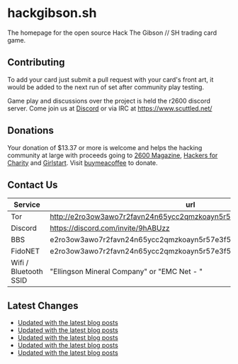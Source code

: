 # hackgibson.sh
The homepage for the open source Hack The Gibson // SH trading card game.


## Contributing

To add your card just submit a pull request with your card's front art, it would be added to the next run of set after community play testing.

Game play and discussions over the project is held the r2600 discord server. Come join us at [Discord](https://discord.com/invite/9hABUzz) or via IRC at https://www.scuttled.net/


## Donations

Your donation of $13.37 or more is welcome and helps the hacking community at large with proceeds going to [2600 Magazine](https://2600.com/), [Hackers for Charity](https://hackersforcharity.org) and [Girlstart](https://girlstart.org).  Visit [buymeacoffee](https://www.buymeacoffee.com/hackgibson.sh) to donate.


## Contact Us

Service | url
-|-
Tor | http://e2ro3ow3awo7r2favn24n65ycc2qmzkoayn5r57e3f56nvjwdcgg32ad.onion
Discord | https://discord.com/invite/9hABUzz
BBS | e2ro3ow3awo7r2favn24n65ycc2qmzkoayn5r57e3f56nvjwdcgg32ad.onion:23
FidoNET | e2ro3ow3awo7r2favn24n65ycc2qmzkoayn5r57e3f56nvjwdcgg32ad.onion:24554
Wifi / Bluetooth SSID | "Ellingson Mineral Company" or "EMC Net - <fidonet address>"

## Latest Changes
<!-- BLOG-POST-LIST:START -->
- [Updated with the latest blog posts](https://github.com/DFW2600/hackgibson.sh/commit/9083b887c7f5e0d1c0a094ea4a4599ef6b7bf0ff)
- [Updated with the latest blog posts](https://github.com/DFW2600/hackgibson.sh/commit/21b76536c2624b9a10f9701b4cab70c557d364a9)
- [Updated with the latest blog posts](https://github.com/DFW2600/hackgibson.sh/commit/2ff3001c4d59260f00c222e4d7c480c19795c019)
- [Updated with the latest blog posts](https://github.com/DFW2600/hackgibson.sh/commit/9a9e763467e2d0788d91881215f2974716094508)
- [Updated with the latest blog posts](https://github.com/DFW2600/hackgibson.sh/commit/5a04e0c37eb8c5919fd41423beb84bfd4ec4b4b8)
<!-- BLOG-POST-LIST:END -->
